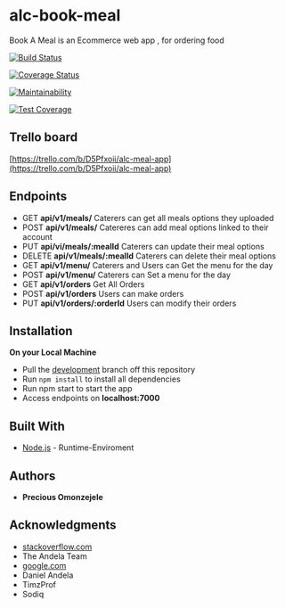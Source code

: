 # alc-book-meal
Book A Meal is an Ecommerce web app , for ordering food

[![Build Status](https://travis-ci.com/Preciousomonze/alc-book-meal.svg?branch=development)](https://travis-ci.com/Preciousomonze/alc-book-meal)

[![Coverage Status](https://coveralls.io/repos/github/Preciousomonze/alc-book-meal/badge.svg)](https://coveralls.io/github/Preciousomonze/alc-book-meal)

[![Maintainability](https://api.codeclimate.com/v1/badges/0ac02b550fac93eddfc4/maintainability)](https://codeclimate.com/github/Preciousomonze/alc-book-meal/maintainability)

[![Test Coverage](https://api.codeclimate.com/v1/badges/0ac02b550fac93eddfc4/test_coverage)](https://codeclimate.com/github/Preciousomonze/alc-book-meal/test_coverage)

## Trello board
[https://trello.com/b/D5Pfxoii/alc-meal-app](https://trello.com/b/D5Pfxoii/alc-meal-app)

## Endpoints
- GET **api/v1/meals/** Caterers can get all meals options they uploaded
- POST **api/v1/meals/** Catereres can add meal options linked to their account
- PUT **api/vi/meals/:mealId** Caterers can update their meal options
- DELETE **api/v1/meals/:mealId** Caterers can delete their meal options
- GET **api/v1/menu/** Caterers and Users can Get the menu for the day 
- POST **api/v1/menu/** Caterers can Set a menu for the day 
- GET **api/v1/orders** Get All Orders
- POST **api/v1/orders** Users can make orders
- PUT **api/v1/orders/:orderId** Users can modify their orders
## Installation
**On your Local Machine**
- Pull the [development](https://github.com/preciousomonze/alc-book-meal) branch off this repository
- Run `npm install` to install all dependencies
- Run npm start to start the app
- Access endpoints on **localhost:7000**

## Built With
* [Node.js](http://www.nodejs.org/) - Runtime-Enviroment
## Authors
* **Precious Omonzejele**

## Acknowledgments

* [stackoverflow.com](https://stackoverflow.com)
* The Andela Team
* [google.com](https://google.com)
* Daniel Andela
* TimzProf
* Sodiq
